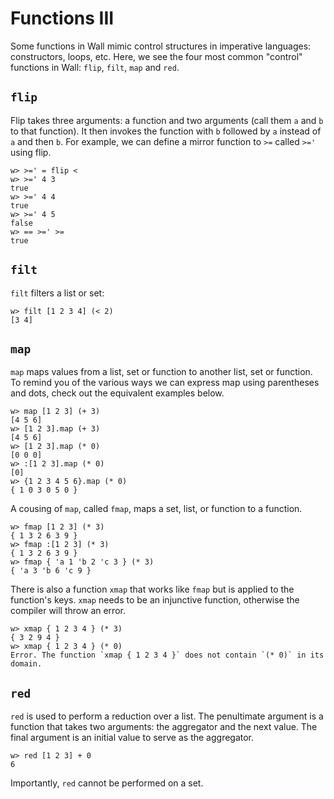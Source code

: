 # Functions III

Some functions in Wall mimic control structures in imperative languages: constructors, loops, etc.  Here, we see the four most common "control" functions in Wall: `flip`, `filt`, `map` and `red`.

## `flip`

Flip takes three arguments: a function and two arguments (call them `a` and `b` to that function).  It then invokes the function with `b` followed by `a` instead of `a` and then `b`.  For example, we can define a mirror function to `>=` called `>='` using flip.

```
w> >=' = flip <
w> >=' 4 3
true
w> >=' 4 4
true
w> >=' 4 5
false
w> == >=' >=
true
```

## `filt`

`filt` filters a list or set:

```
w> filt [1 2 3 4] (< 2)
[3 4]
```

## `map`

`map` maps values from a list, set or function to another list, set or function.  To remind you of the various ways we can express map using parentheses and dots, check out the equivalent examples below.

```
w> map [1 2 3] (+ 3)
[4 5 6]
w> [1 2 3].map (+ 3)
[4 5 6]
w> [1 2 3].map (* 0)
[0 0 0]
w> :[1 2 3].map (* 0)
[0]
w> {1 2 3 4 5 6}.map (* 0)
{ 1 0 3 0 5 0 }
```

A cousing of `map`, called `fmap`, maps a set, list, or function to a function.

```
w> fmap [1 2 3] (* 3)
{ 1 3 2 6 3 9 }
w> fmap :[1 2 3] (* 3)
{ 1 3 2 6 3 9 }
w> fmap { 'a 1 'b 2 'c 3 } (* 3)
{ 'a 3 'b 6 'c 9 }
```

There is also a function `xmap` that works like `fmap` but is applied to the function's keys. `xmap` needs to be an injunctive function, otherwise the compiler will throw an error.

```
w> xmap { 1 2 3 4 } (* 3)
{ 3 2 9 4 }
w> xmap { 1 2 3 4 } (* 0)
Error. The function `xmap { 1 2 3 4 }` does not contain `(* 0)` in its domain.
```

## `red`

`red` is used to perform a reduction over a list. The penultimate argument is a function that takes two arguments: the aggregator and the next value.  The final argument is an initial value to serve as the aggregator.

```
w> red [1 2 3] + 0
6
```

Importantly, `red` cannot be performed on a set.